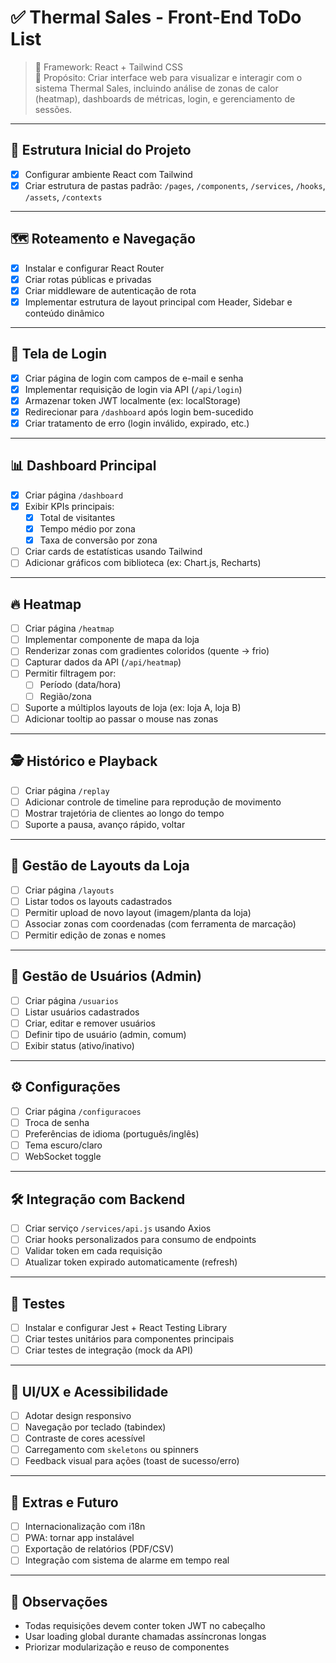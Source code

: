 # ✅ Thermal Sales - Front-End ToDo List

> 📌 Framework: React + Tailwind CSS  
> 🧠 Propósito: Criar interface web para visualizar e interagir com o sistema Thermal Sales, incluindo análise de zonas de calor (heatmap), dashboards de métricas, login, e gerenciamento de sessões.

---

## 🚧 Estrutura Inicial do Projeto

- [x] Configurar ambiente React com Tailwind
- [x] Criar estrutura de pastas padrão: `/pages`, `/components`, `/services`, `/hooks`, `/assets`, `/contexts`

---

## 🗺️ Roteamento e Navegação

- [x] Instalar e configurar React Router
- [x] Criar rotas públicas e privadas
- [x] Criar middleware de autenticação de rota
- [x] Implementar estrutura de layout principal com Header, Sidebar e conteúdo dinâmico

---

## 🔐 Tela de Login

- [x] Criar página de login com campos de e-mail e senha
- [x] Implementar requisição de login via API (`/api/login`)
- [x] Armazenar token JWT localmente (ex: localStorage)
- [x] Redirecionar para `/dashboard` após login bem-sucedido
- [x] Criar tratamento de erro (login inválido, expirado, etc.)

---

## 📊 Dashboard Principal

- [x] Criar página `/dashboard`
- [x] Exibir KPIs principais:
  - [x] Total de visitantes
  - [x] Tempo médio por zona
  - [x] Taxa de conversão por zona
- [ ] Criar cards de estatísticas usando Tailwind
- [ ] Adicionar gráficos com biblioteca (ex: Chart.js, Recharts)

---

## 🔥 Heatmap

- [ ] Criar página `/heatmap`
- [ ] Implementar componente de mapa da loja
- [ ] Renderizar zonas com gradientes coloridos (quente → frio)
- [ ] Capturar dados da API (`/api/heatmap`)
- [ ] Permitir filtragem por:
  - [ ] Período (data/hora)
  - [ ] Região/zona
- [ ] Suporte a múltiplos layouts de loja (ex: loja A, loja B)
- [ ] Adicionar tooltip ao passar o mouse nas zonas

---

## 🕵️ Histórico e Playback

- [ ] Criar página `/replay`
- [ ] Adicionar controle de timeline para reprodução de movimento
- [ ] Mostrar trajetória de clientes ao longo do tempo
- [ ] Suporte a pausa, avanço rápido, voltar

---

## 📂 Gestão de Layouts da Loja

- [ ] Criar página `/layouts`
- [ ] Listar todos os layouts cadastrados
- [ ] Permitir upload de novo layout (imagem/planta da loja)
- [ ] Associar zonas com coordenadas (com ferramenta de marcação)
- [ ] Permitir edição de zonas e nomes

---

## 👤 Gestão de Usuários (Admin)

- [ ] Criar página `/usuarios`
- [ ] Listar usuários cadastrados
- [ ] Criar, editar e remover usuários
- [ ] Definir tipo de usuário (admin, comum)
- [ ] Exibir status (ativo/inativo)

---

## ⚙️ Configurações

- [ ] Criar página `/configuracoes`
- [ ] Troca de senha
- [ ] Preferências de idioma (português/inglês)
- [ ] Tema escuro/claro
- [ ] WebSocket toggle

---

## 🛠️ Integração com Backend

- [ ] Criar serviço `/services/api.js` usando Axios
- [ ] Criar hooks personalizados para consumo de endpoints
- [ ] Validar token em cada requisição
- [ ] Atualizar token expirado automaticamente (refresh)

---

## 🧪 Testes

- [ ] Instalar e configurar Jest + React Testing Library
- [ ] Criar testes unitários para componentes principais
- [ ] Criar testes de integração (mock da API)

---

## 🧼 UI/UX e Acessibilidade

- [ ] Adotar design responsivo
- [ ] Navegação por teclado (tabindex)
- [ ] Contraste de cores acessível
- [ ] Carregamento com `skeletons` ou spinners
- [ ] Feedback visual para ações (toast de sucesso/erro)

---

## 🧩 Extras e Futuro

- [ ] Internacionalização com i18n
- [ ] PWA: tornar app instalável
- [ ] Exportação de relatórios (PDF/CSV)
- [ ] Integração com sistema de alarme em tempo real

---

## 📌 Observações

- Todas requisições devem conter token JWT no cabeçalho
- Usar loading global durante chamadas assíncronas longas
- Priorizar modularização e reuso de componentes

